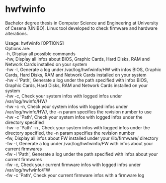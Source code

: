 # hwfwinfo
Bachelor degree thesis in Computer Science and Engineering at University of Cesena [UNIBO]. Linux tool developed to check firmware and hardware alterations. <br>

Usage: hwfwinfo [OPTIONS] <br>
Options are: <br>
-h,				Display all possible commands <br>
-hw,				Display all infos about BIOS, Graphic Cards, Hard Disks, RAM and Network Cards installed on your system <br>
-hw -l,				Generate a log under /var/log/hwfwinfo/HW with infos BIOS, Graphic Cards, Hard Disks, RAM and Network Cards installed on your system <br>
-hw -l 'Path',			Generate a log under the path specified with infos BIOS, Graphic Cards, Hard Disks, RAM and Network Cards installed on your system <br>
-hw -c,		  		Check your system infos with logged infos under /var/log/hwinfo/HW/ <br>
-hw -c -n,		  	Check your system infos with logged infos under /var/log/hwinfo/HW/, the -n param specifies the revision number to use <br>
-hw -c 'Path',		  	Check your system infos with logged infos under the directory specified <br>
-hw -c 'Path' -n ,		Check your system infos with logged infos under the directory specified, the -n param specifies the revision number <br>
-fw,				Display all infos about FW installed under your /lib/firmware/ directory <br>
-fw -l,				Generate a log under /var/log/hwfwinfo/FW with infos about your current firmwares <br>
-fw -l 'Path',			Generate a log under the path specified with infos about your current firmwares <br>
-fw -c,				Check your current firmware infos with logged infos under /var/log/hwfwinfo/FW <br>
-fw -c 'Path',			Check your current firmware infos with a firmware log <br>
